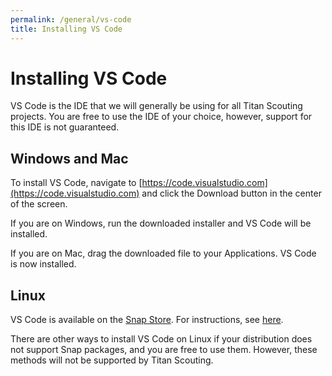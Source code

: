 ```yaml
---
permalink: /general/vs-code
title: Installing VS Code
---
```


# Installing VS Code
VS Code is the IDE that we will generally be using for all Titan Scouting projects. You are free to use the IDE of your choice, however, support for this IDE is not guaranteed. 


## Windows and Mac
To install VS Code, navigate to [https://code.visualstudio.com](https://code.visualstudio.com) and click the Download button in the center of the screen. 

If you are on Windows, run the downloaded installer and VS Code will be installed. 

If you are on Mac, drag the downloaded file to your Applications. VS Code is now installed.

## Linux
VS Code is available on the [Snap Store](https://snapcraft.io). For instructions, see [here](https://snapcraft.io/code). 

There are other ways to install VS Code on Linux if your distribution does not support Snap packages, and you are free to use them. However, these methods will not be supported by Titan Scouting.
